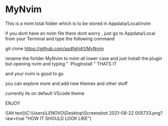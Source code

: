 # MyNvim

This is a nvim total folder which is to be stored in Appdata/Local/nvim

if you dont have an nvim file there dont worry , just go to Appdata/Local from your Terminal
and type the following command 

git clone https://github.com/asdfghjA1/MyNvim 

rename the forlder MyNvim to nvim all lower case and just install the plugin but 
opening nvim and typing " :PlugInstall " THATS IT

and your nvim is good to go 

you can explore more and add new themes and other stuff

currently its on default VScode theme 

ENJOY

![Alt text](C:\Users\LENOVO\Desktop\Screenshot 2021-08-22 005733.png?raw=true "HOW IT SHOULD LOOK LIKE")
